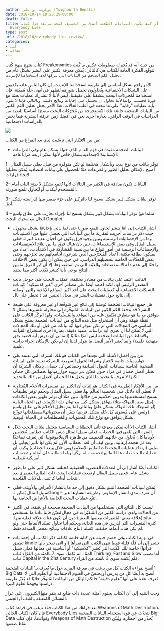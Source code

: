 ```yaml
---
author: يوغرطة بن علي (Youghourta Benali)
date: 2018-10-14 18:25:29+00:00
draft: false
title: الجميع يكذب، أو كيف تكون البيانات الضّخمة أصدق من الجميع. لمحة سريعة حول كتاب
  Everybody Lies
type: post
url: /2018/10/everybody-lies-review/
categories:
- كُتب
- مقالات
---
```


كتاب ينتهج منهج كُتب Freakonomics من حيث أنه قد يُخبرك بمعلومات عكس ما كُنت تتوقّع. الفكرة العامة للكتاب هي كالتالي: يُمكن معرفة الكثير على البشر بشكل عام من تحليل الكم الضخم من البيانات التي نتركها لدى استخدامنا للإنترنت.




الأمر راجع بشكل أساسي إلى طريقة استخدامنا للإنترنت. إن كان الناس عادة يكذبون على الشبكات الاجتماعية ويُحاولون تجميل صُورهم لتظهر في أبهى حلّة مُمكنة، فإن استخدامنا لمُحركات البحث يكشفنا على حقيقتنا، ليس لأننا لا نتشارك عمليات بحثنا مع غيرنا فحسب، وإنما لأننا نحاول أن نحصل على إجابات ونتائج دقيقة، وبالتالي فإننا لا نقوم بأية عمليات "رقابة" على ما نبحث في أغلب الحالات. هذا الأمر يجعل تحليل الكم الكبير من البيانات الضخمة خاصّة تلك المُستخرجة من مُحرّكات البحث مصدرًا أساسيًا للعديد من الدراسات في الوقت الراهن. بعبارة أخرى نحن في أفضل زمن عرفته البشرية فيما يخص الدراسات الاجتماعية.




[![](http://www.it-scoop.com/wp-content/uploads/2018/10/Everybody-Lies.jpg)
](http://www.it-scoop.com/2018/10/everybody-lies-review/everybody-lies/)




من بين الأفكار التي ترسّبت لدي بعد الفراغ من الكتاب:




- البيانات الضخمة مفيدة في فهم العالم الذي حولنا بشكل عام وفي الدراسات الإنسانية/الاجتماعية بشكل خاص لأنها تتميّز بأربعة مزايا هامة:




1- توفّر بيانات من نوع جديد وبأشكال مُختلفة لم تكن متوفّرة من قبل. فعلى سبيل المثال أصبح بالإمكان تحليل الصّور والتغريدات مثلًا للحصول على بيانات اقتصادية يُمكن تحليلها لاتخاذ قرارات




2- البيانات تكون صادقة في الكثير من الحالات لأنها تُجمع بشكل لا يفتح الباب أمام المُستخدم ليكذب أو ليُحاول تلميع صورته.




3- توفر بيانات بشكل كبير بشكل يسمح لنا بالتركيز على جزء صغير منها لدراسته بشكل أدق.




4 – توفر البيانات بشكل كبير بشكل يسمح لنا بإجراء تجارب على نطاق واسع (مثلما هو الحال مع محرك البحث Google).




- أشار الكتاب إلى أننا كبشر نُحاول تلميع صورنا حتى لما ندلي بإجاباتنا بشكل مجهول، حيث ذكر دراسات أجريت لمقارنة ما بين البيانات التي نحصل عليها من الاستبيانات وما بين الإحصائيات الرسمية وتبين وجود فرق يكون في أحيان عديدة كبيرة. فعلى سبيل المثال وفي بعض الاستقصاءات، تبين بأن هناك فرق ما بين نتائج الاستقصاءات والإحصائيات الرسمية في أمور تتوزّع ما بين نسبة المُشاركة في الانتخابات، أعداد من يملكون بطاقة مكتبة، أعداد المُتخرّجين الذين يتبرعون لجامعاتهم بعد تخرّجهم وحتى بعض المُعدّلات الخاصة بتحصيلهم الدراسي. في حين يمكن أن يكون بعض الاختلاف راجعًا إلى عدم دقّة الاستقصاءات والعيّنة التي تم استقصاؤها، إلا أن كِبر الفرق ما بين النتائج يوحي بأننا كبشر نكذب أكثر مما نعتقد.




- الكاتب اعتمد على بيانات من مصادر مُختلفة، عمليات البحث على جوجل كانت المصدر الرئيس لها، لكنه اعتمد أيضًا على مصادر أخرى "غير كلاسيكية" كبيانات الشبكات الاجتماعية أو كعمليات البحث على أحد أكبر المواقع الإباحية والتي أوصلته إلى نتائج حول تفضيلات البشر في مجال الجنس قد لا تخطر على بال.




- هل جميع البيانات الضخمة تُوصلنا إلى نتائج غير مُتوقّعة أو غير معروفة على طبيعة البشر؟ قد يدفعنا الكم الكبير من البيانات المُتوفّرة إلى محاولة تفسيرها بشكل لا يتوافق مع ما هو متعارف/مُتّفق عليه من القواعد والمُسلّمات، ولهذا يركّز الكاتب على نقطة مُهمّة وهي أن استخراج مثل هذه النتائج من البيانات الضخمة يصلح بشكل أساسي في المجالات التي لم تكن تتوفر فيها أيّة بيانات من قبل، أو تلك المجالات التي لا يُمكن لنا أن نجري أية دراسات علمية دقيقة. بعبارة أخرى استخراج القواعد والأنماط من البيانات الضخمة ليس أمرًا مثاليًا (المثالي أن ندرس أية قضية وفق منهجية علمية) وإنما يُعتبر الأمر أفضل ما يتوفّر لدينا إن لم يكن بالإمكان إجراء دراسة علمية.




- من بين أفضل الأمثلة التي نجدها في الكتاب هو تلك الشركة التي تعتمد على خوارزميات خاصة لاختيار وشراء الخيول السريعة. الشركة تعتمد على البيانات الضخمة الخاصة بسباقات الخيول السابقة وخصائص كل حصان. بإمكان الشركة أن تختار أفضل حصان في مزاد خيول مُعيّن عبر تزويد خوارزمياتها بخصائص كل حصان لكنها لا تعرف بالتحديد ما الذي يجعل هذا الحصان أفضل من ذلك بالتحديد.




- من بين الأفكار الطريفة في الكتاب هو إثبات أن الكثير من تفسيرات الأحلام المُتداولة لا تعطي أيّة دلائل على شخصية الحالم بها. فعلى سبيل المثال وبحكم توفر تطبيقات تسمح لمستخدميها بتدوين أحلامهم من خلالها، تبين مثلًا أن تواتر ظهور بعض الكلمات (مثل بعض الفواكه مثلا) يتوافق بشكل كبير مع تواتر تلك الكلمات في الحياة العامة (أو استهلاك تلك الفواكه بشكل عام) وبالتالي لما يتم تحليل الأحلام على نطاق واسع (وليس على مُستوى كل حُلم بشكل فردي) يتبيّن أن محتوياتها/مصطلحاتها تتوزّع بشكل يتوافق مع توزّع تلك المحتويات والمُصطلحات في الحياة اليومية.




- أشار الكتاب إلا أنه يُمكن معرفة تأثير الخطابات السياسية بتحليل بيانات البحث خلال الفترة التي يُلقى فيها الخطاب، فعلى سبيل المثال درس الكاتب خطابين مُختلفين لأوباما كان يُحاول من خلالهما التخفيف من ظاهرة الإسلاموفوبيا التي تعرف تصاعدًا بعد كل هجمة إرهابية، وبين كيف أن لغة الخطاب الأول لم يكن لها تأثير إيجابي بل سلبي (ارتفاع عمليات البحث ذات الطابع الإسلاموفوبي خلال وبعد الخطاب) وكيف أن عمليات البحث ذات هذا الطابع انخفضت لما ركّز أوباما خطابه على أمثلة وشخصيات أمريكية مُسلمة.




- الكتاب أيضًا أشار إلى أن مُعدلات العنصرية الحقيقية مُختلفة بشكل كبير على ما يظهر بشكل عام، فعلى سبيل المثال ارتفعت عمليات البحث ذات الطابع العنصري بعد انتخاب أوباما كرئيس للولايات المُتّحدة.




- يُمكن للبيانات الضخمة التنبؤ بشكل دقيق إلى حد ما بانتشار الأمراض والأوبئة. فعلى سبيل المثال يُمكن لـGoogle أن تعرف مدى انتشار الإنفلونزا وطريقة انتشارها عبر تتبّع عمليات البحث الخاصة بالأعراض الخاصة بها.




- ليست كل النتائج التي نستخلصها من البيانات الضخمة صحيحة أو دقيقة، في الكثير من الحالات ولدى دراسة الكثير من المُتغيّرات في مجال مُعيّن فإننا عادة ما نستخلص نتائج (علاقة بعض المُتغيرات ببعضها البعض) دون أن تكون هناك علاقة فعلية بينها. كثرة المُتغيرات التي تُدرس في هذه الحالة، وبحكم أننا نحاول تصيّد الأنماط حتى ولو لم تكن هناك أنماط حقيقية، كفيلة بإنتاج علاقات ونتائج بمحض الصدفة فقط.


- في نهاية الكتاب وفي خضم حديثه عن كتابة خاتمة لكتابه، ذكر الكاتب أن إحصائيات تطبيق kindle تشير إلى أن قلّة قليلة فقط تنهي الكتب التي تقرأها (أو التي تفخر بأنها قرأتها) خاصة تلك الكُتب التي تُعتبر "كلاسيكية" أو أساسية في مجالها فعلى سبيل المثال لم يُكمل سوى 7 بالمئة من القرّاء كتاب Thinking, Fast and Slow أما نصيب كتاب Capital in the 21st Century فلم يُكمله سوى 3 بالمئة من القراء.


أنصح بقراءة الكتاب كل من يرغب في معرفة المزيد حول ما يُعرف بـ"البيانات الضخمة" Big Data. أنصح به أيضًا كل من يدرس أو يختصّ في العلوم الاجتماعية أو العلوم التي لا تُعرف عادة على أنها "علوم دقيقة" فالكم الهائل من البيانات المُتوفّر حاليًا قد يُغيّر طريقة دراستها وفهمنا لعلوم كثيرة.




وجب التنبيه إلى أن الكتاب يحتوي أمثلة عديدة ذات طابع قد ينفر منها الكثيرون، على غرار المسائل المُتعلّقة بالعُنف أو الجنس.




بعد فراغك من هذا الكتاب فقد ترغب في قراءة كتاب Weapons of Math Destruction، فإن كان الكتاب الحالي Everybody Lies يتحدّث عن قوة استخدام البيانات الضخمة Big Data وفوائدها، فإن كتاب Weapons of Math Destruction يُحذّر من أخطارها ويُبيّن نقاط ضعفها.
